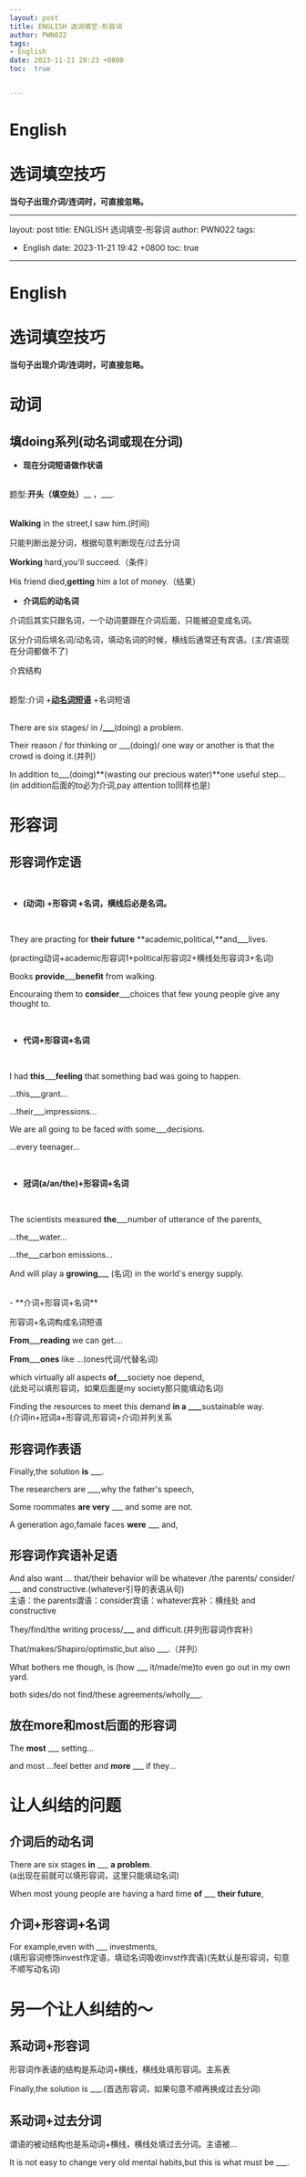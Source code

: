 ```yaml
---
layout: post
title: ENGLISH 选词填空-形容词
author: PWN022
tags:
- English
date: 2023-11-21 20:23 +0800
toc:  true


---
```


# English

# 选词填空技巧

**当句子出现介词/连词时，可直接忽略。**

---

layout: post
title: ENGLISH 选词填空-形容词
author: PWN022
tags:

- English
  date: 2023-11-21 19:42 +0800
  toc:  true

---

# English

# 选词填空技巧

**当句子出现介词/连词时，可直接忽略。**

# 动词

## 填doing系列(动名词或现在分词)

- **现在分词短语做作状语**

<br>题型:**开头（填空处）**__ ，___.

<br>**Walking** in the street,I saw him.(时间)  

只能判断出是分词，根据句意判断现在/过去分词

**Working** hard,you'll succeed.（条件）

His friend died,**getting**  him  a lot of money.（结果）

- **介词后的动名词**

介词后其实只跟名词，一个动词要跟在介词后面，只能被迫变成名词。

区分介词后填名词/动名词，填动名词的时候，横线后通常还有宾语。(主/宾语现在分词都做不了)

介宾结构

<br>题型:介词  +<u>**动名词短语**</u>  +名词短语

<br>There are six stages/ in /**___**(doing) a problem.

Their reason / for thinking or ___(doing)/ one way or another is that the crowd is doing it.(并列）

In addition to___(doing)**(wasting our precious water)**one useful step...
(in addition后面的to必为介词,pay attention to同样也是)

# 形容词

## 形容词作定语

<br>

- **(动词)   +形容词   +名词，横线后必是名词。**

<br>

They are practing for **their future** **academic,political,**and___lives.

(practing动词+academic形容词1+political形容词2+横线处形容词3+名词)

Books **provide**___**benefit** from walking.

Encouraing them to **consider**___choices that few young people give any thought to.

<br>

- **代词+形容词+名词**

<br>

I had **this**___**feeling** that something bad was going to happen.

...this___grant...

...their___impressions...

We are all going to be faced with some___decisions.

...every   teenager...

<br>

- **冠词(a/an/the)+形容词+名词**

<br>

The scientists measured **the**___number of utterance  of the parents,

...the___water...

...the___carbon emissions...

And will play a **growing**___ (名词) in the world's energy supply.

<br>
- **介词+形容词+名词**

形容词+名词构成名词短语
<br>

**From**___**reading** we can get....

**From**___**ones** like ...(ones代词/代替名词)

which virtually all aspects **of**___society noe depend,  
(此处可以填形容词，如果后面是my society那只能填动名词)

Finding the resources to meet this demand **in a ___**,sustainable way.  
(介词in+冠词a+形容词,形容词+介词)并列关系

## 形容词作表语

Finally,the solution **is** ___.

The researchers are ___,why the father's speech,

Some roommates **are very** ___ and some are not.

A generation ago,famale faces **were** ___ and,

## 形容词作宾语补足语

And also want ... that/their behavior will be whatever /the parents/ consider/ ___ and constructive.(whatever引导的表语从句)  
主语：the parents谓语：consider宾语：whatever宾补：横线处 and constructive

They/find/the writing process/___ and difficult.(并列形容词作宾补)

That/makes/Shapiro/optimstic,but also ___.（并列）

What bothers me though, is (how ___ it/made/me)to even go out in my own yard.

both sides/do not find/these agreements/wholly___.

## 放在more和most后面的形容词

The **most** ___ setting...

and most ...feel better and **more** ___ if they...

# 让人纠结的问题

## 介词后的动名词

There are six stages **in** ___ **a problem**.  
(a出现在前就可以填形容词，这里只能填动名词)

When most young people are having a hard time **of** ___ **their future**,

## 介词+形容词+名词

For example,even with ___ investments,  
(填形容词修饰invest作定语，填动名词吸收invst作宾语)(先默认是形容词，句意不顺写动名词)

# 另一个让人纠结的～

## 系动词+形容词

形容词作表语的结构是系动词+横线，横线处填形容词。主系表

Finally,the solution is ___.(首选形容词，如果句意不顺再换成过去分词)

## 系动词+过去分词

谓语的被动结构也是系动词+横线，横线处填过去分词。主语被...

It is not easy to change very old mental habits,but this is what must be ___.
